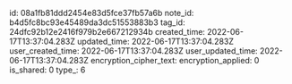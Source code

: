 id: 08a1fb81ddd2454e83d5fce37fb57a6b
note_id: b4d5fc8bc93e45489da3dc51553883b3
tag_id: 24dfc92b12e2416f979b2e667212934b
created_time: 2022-06-17T13:37:04.283Z
updated_time: 2022-06-17T13:37:04.283Z
user_created_time: 2022-06-17T13:37:04.283Z
user_updated_time: 2022-06-17T13:37:04.283Z
encryption_cipher_text: 
encryption_applied: 0
is_shared: 0
type_: 6